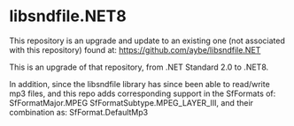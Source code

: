 # libsndfile.NET8

This repository is an upgrade and update to an existing one (not associated with this repository) found at:
https://github.com/aybe/libsndfile.NET

This is an upgrade of that repository, from .NET Standard 2.0 to .NET8.

In addition, since the libsndfile library has since been able to read/write mp3 files, and this repo adds corresponding support in the SfFormats of:
SfFormatMajor.MPEG
SfFormatSubtype.MPEG_LAYER_III, 
and their combination as:
SfFormat.DefaultMp3


